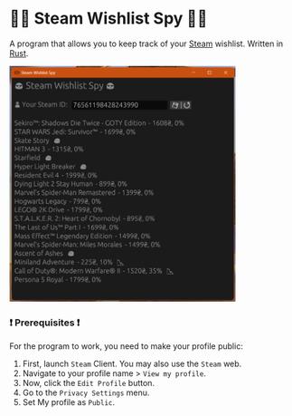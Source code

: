 # 🕵️‍♂️ Steam Wishlist Spy 🕵️‍♂️

A program that allows you to keep track of your [Steam] wishlist.
Written in [Rust].

<img
    src="./.github/screen.png"
    alt="screenshot of program"
    width="400"
/>

### ❗️ Prerequisites ❗️

For the program to work, you need to make your profile public:

1. First, launch `Steam` Client. You may also use the `Steam` web.
2. Navigate to your profile name > `View my profile`.
3. Now, click the `Edit Profile` button.
4. Go to the `Privacy Settings` menu.
5. Set My profile as `Public`.

[Steam]: https://store.steampowered.com
[Rust]: https://www.rust-lang.org
